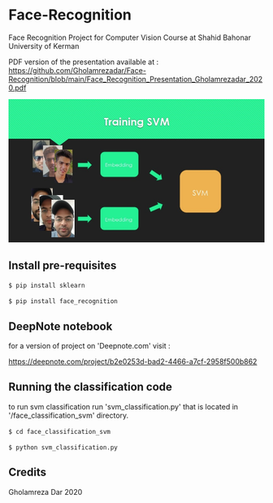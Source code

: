 # Face-Recognition
Face Recognition Project for Computer Vision Course at Shahid Bahonar University of Kerman

PDF version of the presentation available at :
https://github.com/Gholamrezadar/Face-Recognition/blob/main/Face_Recognition_Presentation_Gholamrezadar_2020.pdf

![thumbnail](https://github.com/Gholamrezadar/Face-Recognition/raw/main/thumbnail.jpg)

## Install pre-requisites
`$ pip install sklearn`

`$ pip install face_recognition`

## DeepNote notebook
for a version of project on 'Deepnote.com' visit :

https://deepnote.com/project/b2e0253d-bad2-4466-a7cf-2958f500b862

## Running the classification code
to run svm classification run 'svm_classification.py' 
that is located in '/face_classification_svm' directory.

`$ cd face_classification_svm`

`$ python svm_classification.py`

## Credits
Gholamreza Dar 2020
